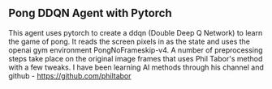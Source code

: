 ## Pong DDQN Agent with Pytorch

This agent uses pytorch to create a ddqn (Double Deep Q Network) to
learn the game of pong. It reads the screen pixels in as the state
and uses the openai gym environment PongNoFrameskip-v4. A number of 
preprocessing steps take place on the original image frames that
uses Phil Tabor's method with a few tweaks. I have been learning AI 
methods through his channel and github - https://github.com/philtabor

